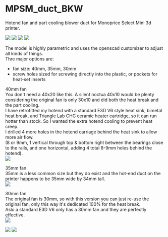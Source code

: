 # MPSM_duct_BKW

Hotend fan and part cooling blower duct for Monoprice Select Mini 3d printer.

![](MPSM_duct_BKW.jpg)
![](MPSM_duct_BKW_2.jpg)
![](MPSM_duct_BKW_3.jpg)
![](MPSM_duct_BKW_4.jpg)

The model is highly parametric and uses the openscad customizer to adjust all kinds of things.  
Thre major options are:  
* fan size: 40mm, 35mm, 30mm
* screw holes sized for screwing directly into the plastic, or pockets for heat-set inserts


40mm fan  
You don't need a 40x20 like this. A silent noctua 40x10 would be plenty considering the original fan is only 30x10 and did both the heat break and the part cooling.  
I have retrofitted my hotend with a standard E3D V6 style heat sink, bimetal heat break, and Triangle Lab CHC ceramic heater cartridge, so it can run hotter than stock. So I wanted the extra hotend cooling to prevent heat creep.  
I drilled 4 more holes in the hotend carriage behind the heat sink to allow more air flow.  
(8 or 9mm, 1 vertical through top & bottom right between the bearings close to the rails, and one horizontal, adding 4 total 8-9mm holes behind the hotend).  
![](40mm.png)


35mm fan  
35mm is a less common size but they do exist and the hot-end duct on the printer happens to be 35mm wide by 34mm tall.  
![](35mm.png)


30mm fan  
The original fan is 30mm, so with this version you can just re-use the original fan, only this way it's dedicated 100% for the heat break.  
Aslo a standard E3D V6 only has a 30mm fan and they are perfectly effective.  
![](30mm.png)


![](manifold_jets_angle.png)
![](manifold_opening_angle.png)
